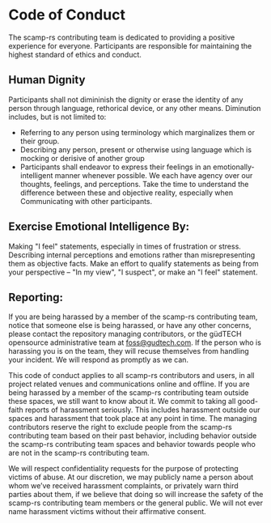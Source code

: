 # Code of Conduct

The scamp-rs contributing team is dedicated to providing a positive experience for everyone. Participants are responsible for maintaining the highest standard of ethics and conduct.

## Human Dignity
Participants shall not dimininish the dignity or erase the identity of any person through language, rethorical device, or any other means.
Diminution includes, but is not limited to:

* Referring to any person using terminology which marginalizes them or their group.
* Describing any person, present or otherwise using language which is mocking or derisive of another group
* Participants shall endeavor to express their feelings in an emotionally-intelligent manner whenever possible. We each have agency over our thoughts, feelings, and perceptions. Take the time to understand the difference between these and objective reality, especially when Communicating with other participants.

## Exercise Emotional Intelligence By:

Making "I feel" statements, especially in times of frustration or stress.
Describing internal perceptions and emotions rather than misrepresenting them as objective facts.
Make an effort to qualify statements as being from your perspective – "In my view", "I suspect", or make an "I feel" statement.

## Reporting:

If you are being harassed by a member of the scamp-rs contributing team, notice that someone else is being harassed, or have any other concerns, please contact the repository managing contributors, or the güdTECH opensource administrative team at foss@gudtech.com. If the person who is harassing you is on the team, they will recuse themselves from handling your incident. We will respond as promptly as we can.

This code of conduct applies to all scamp-rs contributors and users, in all project related venues and communications online and offline. If you are being harassed by a member of the scamp-rs contributing team outside these spaces, we still want to know about it. We commit to taking all good-faith reports of harassment seriously. This includes harassment outside our spaces and harassment that took place at any point in time. The managing contributors reserve the right to exclude people from the scamp-rs contributing team based on their past behavior, including behavior outside the scamp-rs contributing team spaces and behavior towards people who are not in the scamp-rs contributing team.

We will respect confidentiality requests for the purpose of protecting victims of abuse. At our discretion, we may publicly name a person about whom we’ve received harassment complaints, or privately warn third parties about them, if we believe that doing so will increase the safety of the scamp-rs contributing team members or the general public. We will not ever name harassment victims without their affirmative consent.
